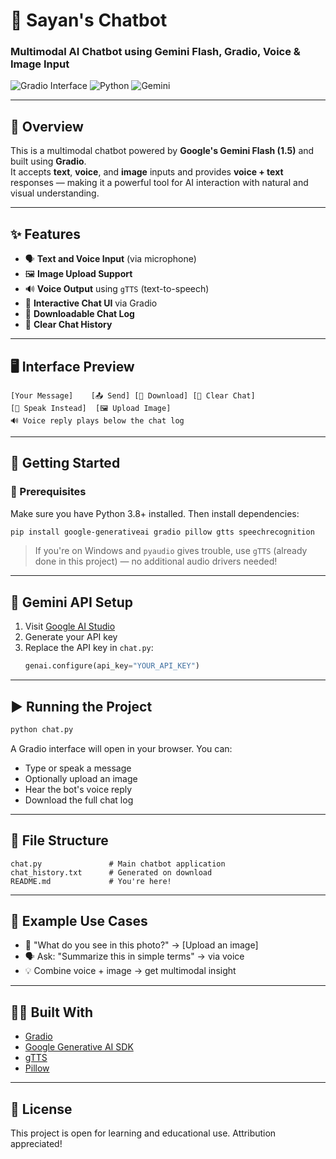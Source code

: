 
# 🧠 Sayan's Chatbot  
### Multimodal AI Chatbot using Gemini Flash, Gradio, Voice & Image Input

![Gradio Interface](https://img.shields.io/badge/Built%20With-Gradio-blue?logo=gradio) ![Python](https://img.shields.io/badge/Language-Python-blue?logo=python) ![Gemini](https://img.shields.io/badge/AI-Generative%20Gemini-red)

---

## 📌 Overview

This is a multimodal chatbot powered by **Google's Gemini Flash (1.5)** and built using **Gradio**.  
It accepts **text**, **voice**, and **image** inputs and provides **voice + text** responses — making it a powerful tool for AI interaction with natural and visual understanding.

---

## ✨ Features

- 🗣️ **Text and Voice Input** (via microphone)
- 🖼️ **Image Upload Support**
- 🔊 **Voice Output** using `gTTS` (text-to-speech)
- 💬 **Interactive Chat UI** via Gradio
- 💾 **Downloadable Chat Log**
- 🧹 **Clear Chat History**

---

## 🖥️ Interface Preview

```
[Your Message]    [📤 Send] [💾 Download] [🧹 Clear Chat]
[🎤 Speak Instead]  [🖼️ Upload Image]
🔊 Voice reply plays below the chat log
```

---

## 🚀 Getting Started

### 🔧 Prerequisites

Make sure you have Python 3.8+ installed. Then install dependencies:

```bash
pip install google-generativeai gradio pillow gtts speechrecognition
```

> If you're on Windows and `pyaudio` gives trouble, use `gTTS` (already done in this project) — no additional audio drivers needed!

---

## 🔑 Gemini API Setup

1. Visit [Google AI Studio](https://makersuite.google.com/)
2. Generate your API key
3. Replace the API key in `chat.py`:
   ```python
   genai.configure(api_key="YOUR_API_KEY")
   ```

---

## ▶️ Running the Project

```bash
python chat.py
```

A Gradio interface will open in your browser. You can:

- Type or speak a message
- Optionally upload an image
- Hear the bot's voice reply
- Download the full chat log

---

## 📁 File Structure

```
chat.py               # Main chatbot application
chat_history.txt      # Generated on download
README.md             # You're here!
```

---

## 📌 Example Use Cases

- 🤔 "What do you see in this photo?" → [Upload an image]
- 🗣️ Ask: "Summarize this in simple terms" → via voice
- 💡 Combine voice + image → get multimodal insight

---

## 🧑‍💻 Built With

- [Gradio](https://gradio.app)
- [Google Generative AI SDK](https://ai.google.dev/)
- [gTTS](https://pypi.org/project/gTTS/)
- [Pillow](https://pypi.org/project/Pillow/)

---

## 📜 License

This project is open for learning and educational use. Attribution appreciated!
